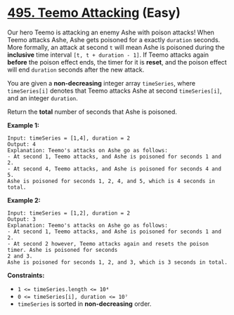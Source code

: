 # [495. Teemo Attacking][link] (Easy)

[link]: https://leetcode.com/problems/teemo-attacking/

Our hero Teemo is attacking an enemy Ashe with poison attacks! When Teemo attacks Ashe, Ashe gets
poisoned for a exactly `duration` seconds. More formally, an attack at second `t` will mean Ashe is
poisoned during the **inclusive** time interval `[t, t + duration - 1]`. If Teemo attacks again
**before** the poison effect ends, the timer for it is **reset**, and the poison effect will end
`duration` seconds after the new attack.

You are given a **non-decreasing** integer array `timeSeries`, where `timeSeries[i]` denotes that
Teemo attacks Ashe at second `timeSeries[i]`, and an integer `duration`.

Return the **total** number of seconds that Ashe is poisoned.

**Example 1:**

```
Input: timeSeries = [1,4], duration = 2
Output: 4
Explanation: Teemo's attacks on Ashe go as follows:
- At second 1, Teemo attacks, and Ashe is poisoned for seconds 1 and 2.
- At second 4, Teemo attacks, and Ashe is poisoned for seconds 4 and 5.
Ashe is poisoned for seconds 1, 2, 4, and 5, which is 4 seconds in total.
```

**Example 2:**

```
Input: timeSeries = [1,2], duration = 2
Output: 3
Explanation: Teemo's attacks on Ashe go as follows:
- At second 1, Teemo attacks, and Ashe is poisoned for seconds 1 and 2.
- At second 2 however, Teemo attacks again and resets the poison timer. Ashe is poisoned for seconds
2 and 3.
Ashe is poisoned for seconds 1, 2, and 3, which is 3 seconds in total.
```

**Constraints:**

- `1 <= timeSeries.length <= 10⁴`
- `0 <= timeSeries[i], duration <= 10⁷`
- `timeSeries` is sorted in **non-decreasing** order.
